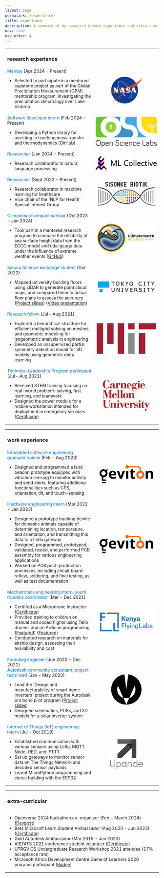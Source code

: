 ```yaml
---
layout: page
permalink: /experience/
title: experience
description: A summary of my research & work experience and extra-curricular involvements.
nav: true
nav_order: 4
---
```


<style>
/* .styled-company {
    color: #0076df;
} */

/* Define a class for the styled span */
.styled-role {
    color: #0076df;
}

/* Define a class for the styled image */
.styled-img {
    float: center;
    object-fit: contain;
    max-width: 200px;
    height: auto;
    max-height: 100px;
}

/* For mobile phone view */
  @media screen and (max-width: 768px) { 
    .styled-img {
      width: 60px;
      height: auto;
    }
  }
</style>

<table>

<tr>
<td><h3>research experience</h3></td>
</tr>

<tr>
<td><span class="styled-role">Mentee</span> (Apr 2024 - Present)
<ul>
  <li>Selected to participate in a mentored capstone project as part of the Global Precipitation Measurement (GPM) mentorship program, investigating the precipitation climatology over Lake Victoria  
  </li>
</ul></td>
<td style="text-align: center"><img class="styled-img" src="/assets/img/experience_preview/NASA.png" /></td>
</tr>

<tr>
<td><span class="styled-role">Software developer intern</span> (Feb 2024 - Present)
<ul>
  <li>Developing a Python library for assisting in teaching mass transfer and thermodynamics 
  (<a href="https://github.com/osl-pocs/fqlearn">GitHub</a>)</li>
</ul></td>
<td style="text-align: center"><img class="styled-img" src="/assets/img/experience_preview/OSL.png" /></td>
</tr>

<tr>
<td><span class="styled-role">Researcher</span> (Jan 2024 - Present)
<ul>
  <li>Research collaborator in natural language processing</li>
</ul>
</td>
<td style="text-align: center"><img class="styled-img" src="/assets/img/experience_preview/MLC.png" /></td>
</tr>

<tr>
<td><span class="styled-role">Researcher</span> (Sept 2022 - Present)
<ul>
  <li>Research collaborator in machine learning for healthcare</li>
  <li>Vice chair of the 'NLP for Health' Special Interest Group</li>
</ul>
</td>
<td style="text-align: center"><img class="styled-img" src="/assets/img/experience_preview/SisonkeBiotik.png" /></td>
</tr>

<tr>
<td><span class="styled-role">Climatematch impact scholar</span> (Oct 2023 - Jan 2024)
<ul>
  <li>Took part in a mentored research program to compare the reliability of sea surface height data from the ECCO model and tidal gauge data under the influence of extreme weather events
  (<a href="https://github.com/FranckPrts/CMA_2023_Project">GitHub</a>)</li>
</ul></td>
<td style="text-align: center"><img class="styled-img" src="/assets/img/experience_preview/CMA.png" /></td>
</tr>

<tr>
<td><span class="styled-role">Sakura Science exchange student</span> (Oct 2022)
<ul>
  <li>Mapped university building floors using LiDAR to generate point cloud maps, and compared them to actual floor plans to assess the accuracy
  (<a href="https://docs.google.com/presentation/u/0/d/16vXem3u9ALhnsKBx8YZVZleu-DBJgQBa4F-c1GQZbn0/edit">Project slides</a>) 
  (<a href="https://youtu.be/CqNXNicfxcQ">Video presentation</a>)</li>
</ul></td>
<td style="text-align: center"><img class="styled-img" src="/assets/img/experience_preview/TCU.jpg" /></td>
</tr>

<tr>
<td><span class="styled-role">Research fellow</span> (Jul – Aug 2021)
<ul>
  <li>Explored a hierarchical structure for efficient multigrid solving on meshes, and geometric modeling for isogeometric analysis in engineering</li>
  <li>Developed an unsupervised partial symmetry detection model for 3D models using geometric deep learning</li>
</ul></td>
<td style="text-align: center"><img class="styled-img" src="/assets/img/experience_preview/MIT.png" /></td>
</tr>

<tr>
<td><span class="styled-role">Technical Leadership Program participant</span> (Jul – Aug 2021)
<ul>
  <li>Received STEM training focusing on real-world problem-solving, fast learning, and teamwork</li>
  <li>Designed the power module for a mobile workstation intended for deployment in emergency services
  (<a href="https://drive.google.com/file/d/1s-xkaC8kYttWQbf2LQoSUB-a9emcN8g9/view?usp=sharing">Certificate</a>)</li>
</ul></td>
<td style="text-align: center"><img class="styled-img" src="/assets/img/experience_preview/CMU.jpg" /></td>
</tr>

</table>

<table>

<tr>
<td><h3>work experience</h3></td>
</tr>

<tr>
<td><span class="styled-role">Embedded software engineering graduate trainee</span> (Feb - Aug 2023)
<ul><li>Designed and programmed a land beacon prototype equipped with vibration sensing to monitor activity and send alerts, featuring additional functionalities such as GPS, orientation, tilt, and touch-sensing</li></ul>
</td>
<td style="text-align: center"><img class="styled-img" src="/assets/img/experience_preview/Geviton.png" /></td>
</tr>

<tr>
<td><span class="styled-role">Hardware engineering intern</span> (Mar 2022 - Jan 2023)
<ul>
  <li>Designed a prototype tracking device for domestic animals capable of determining location, temperature, and orientation, and transmitting this data to a LoRa gateway</li>
  <li>Designed, programmed, prototyped, validated, tested, and performed PCB assembly for various engineering applications</li>
  <li>Worked on PCB post-production processes, including circuit board reflow, soldering, and final testing, as well as test documentation</li>
</ul></td>
<td style="text-align: center"><img class="styled-img" src="/assets/img/experience_preview/Geviton.png" /></td>
</tr>

<tr>
<td><span class="styled-role">Mechatronics engineering intern, youth robotics coordinator</span> (Mar - Dec 2021)
<ul>
  <li>Certified as a Microdrone Instructor
  (<a href="https://drive.google.com/file/d/1BuKy3S77jTEzzIMgzc49ReXYDCnpv5iL/view">Certificate</a>)</li>
  <li>Provided training to children on manual and coded flights using Tello drones, and on Arduino programming
  (<a href="https://blog.werobotics.org/2022/03/08/fly-for-the-future-project-takes-flight-in-senegal-kenya/">Featured</a>)
  (<a href="https://flyinglabs.org/portfolio/10th-edition-coding-summer-school-with-arduino/">Featured</a>)</li>
  <li>Conducted research on materials for airship design, assessing their availability and cost</li>
</ul>
</td>
<td style="text-align: center"><img class="styled-img" src="/assets/img/experience_preview/Kenya Flying Labs.png" /></td>
</tr>

<tr>
<td><span class="styled-role">Founding engineer</span> (Jun 2020 - Dec 2021)<br>
<span class="styled-role">Autodesk community consultant, project team lead</span> (Jan - May 2020)
<ul>
  <li>Lead the 'Design and manufacturability of smart home inverters' project during the Autodesk pro bono pilot program
  (<a href="https://docs.google.com/presentation/d/1KrTVAxAbcux1UlYf01tTnq29lDOVFfjCGHu3sFKktZw/edit?usp=sharing">Project slides</a>)</li>
  <li>Designed schematics, PCBs, and 3D models for a solar inverter system</li>
</ul>
</td>
<td style="text-align: center"><img class="styled-img" src="/assets/img/experience_preview/Moon Innovations.jpeg" /></td>
</tr>

<tr>
<td><span class="styled-role">Internet of Things (IoT) engineering intern</span> (Jul - Oct 2019)
<ul>
  <li>Established communication with various sensors using LoRa, MQTT, Node-RED, and IFTTT</li> 
  <li>Set up gateways to monitor sensor data on The Things Network and decoded sensor payloads</li> 
  <li>Learnt MicroPython programming and circuit building with the ESP32</li>
</ul>
</td>
<td style="text-align: center"><img class="styled-img" src="/assets/img/experience_preview/Upande.png" /></td>
</tr>

</table>

<table>

<tr>
<td><h3>extra-curricular</h3></td>
</tr>

<tr><td>
<ul>
  <li>Openverse 2024 hackathon co-organizer (Feb - March 2024)
  (<a href="https://openverse24.devpost.com/">Devpost</a>)</li>
  <li>Beta Microsoft Learn Student Ambassador (Aug 2020 - Jun 2023)
  (<a href="https://drive.google.com/file/d/1QSyQXBWv1iFGJ0uvXuzA6zY4rbsDK6Et/view?usp=sharing">Certificate</a>)</li>
  <li>Gold Autodesk Ambassador (Mar 2019 - Jun 2023)</li>
  <li>AISTATS 2021 conference student volunteer
  (<a href="https://drive.google.com/file/d/10Ut2KDH0laJC3EkxXaBa3rAbc0hXSWGK/view?usp=sharing">Certificate</a>)</li>
  <li>UTRGV CS Undergraduate Research Workshop 2021 attendee (17% acceptance rate)</li>
  <li>Microsoft Africa Development Centre Game of Learners 2020 program participant
  (<a href="https://www.credly.com/badges/362e721e-4b9a-41a8-adc2-2272dfedb5d4">Badge</a>)</li>
</ul>
</td></tr>

</table>